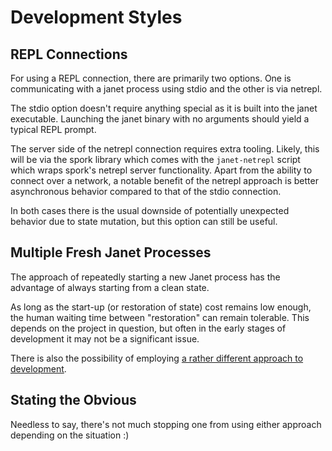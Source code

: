 # Development Styles

## REPL Connections

For using a REPL connection, there are primarily two options.  One is
communicating with a janet process using stdio and the other is via
netrepl.

The stdio option doesn't require anything special as it is built into
the janet executable.  Launching the janet binary with no arguments
should yield a typical REPL prompt.

The server side of the netrepl connection requires extra tooling.
Likely, this will be via the spork library which comes with the
`janet-netrepl` script which wraps spork's netrepl server
functionality.  Apart from the ability to connect over a network, a
notable benefit of the netrepl approach is better asynchronous
behavior compared to that of the stdio connection.

In both cases there is the usual downside of potentially unexpected
behavior due to state mutation, but this option can still be useful.

## Multiple Fresh Janet Processes

The approach of repeatedly starting a new Janet process has the
advantage of always starting from a clean state.

As long as the start-up (or restoration of state) cost remains low
enough, the human waiting time between "restoration" can remain
tolerable.  This depends on the project in question, but often in the
early stages of development it may not be a significant issue.

There is also the possibility of employing [a rather different
approach to
development](https://ianthehenry.com/posts/my-kind-of-repl/).

## Stating the Obvious

Needless to say, there's not much stopping one from using either
approach depending on the situation :)
